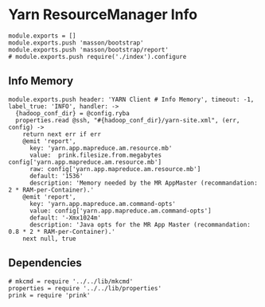
# Yarn ResourceManager Info

    module.exports = []
    module.exports.push 'masson/bootstrap'
    module.exports.push 'masson/bootstrap/report'
    # module.exports.push require('./index').configure

## Info Memory

    module.exports.push header: 'YARN Client # Info Memory', timeout: -1, label_true: 'INFO', handler: ->
      {hadoop_conf_dir} = @config.ryba
      properties.read @ssh, "#{hadoop_conf_dir}/yarn-site.xml", (err, config) ->
        return next err if err
        @emit 'report',
          key: 'yarn.app.mapreduce.am.resource.mb'
          value:  prink.filesize.from.megabytes config['yarn.app.mapreduce.am.resource.mb']
          raw: config['yarn.app.mapreduce.am.resource.mb']
          default: '1536'
          description: 'Memory needed by the MR AppMaster (recommandation: 2 * RAM-per-Container).'
        @emit 'report',
          key: 'yarn.app.mapreduce.am.command-opts'
          value: config['yarn.app.mapreduce.am.command-opts']
          default: '-Xmx1024m'
          description: 'Java opts for the MR App Master (recommandation: 0.8 * 2 * RAM-per-Container).'
        next null, true

## Dependencies

    # mkcmd = require '../../lib/mkcmd'
    properties = require '../../lib/properties'
    prink = require 'prink'
